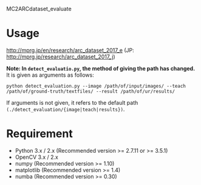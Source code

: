 MC2ARCdataset_evaluate

# Usage
http://mprg.jp/en/research/arc_dataset_2017_e
(JP: http://mprg.jp/research/arc_dataset_2017_j)

**Note: In `detect_evaluatio.py`, the method of giving the path has changed.** It is given as arguments as follows:
```
python detect_evaluation.py --image /path/of/input/images/ --teach /path/of/ground-truth/textfiles/ --result /path/of/ur/results/
```
If arguments is not given, it refers to the default path `(./detect_evaluation/{image|teach|results})`.

# Requirement
- Python 3.x / 2.x (Recommended version >= 2.7.11 or >= 3.5.1)
- OpenCV 3.x / 2.x
- numpy (Recommended version >= 1.10)
- matplotlib (Recommended version >= 1.4)
- numba (Recommended version >= 0.30)
